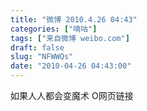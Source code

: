 ```yaml
---
title: "微博 2010.4.26 04:43"
categories: ["嘀咕"]
tags: ["来自微博 weibo.com"]
draft: false
slug: "NFWWQs"
date: "2010-04-26 04:43:00"
---
```


<p>如果人人都会变魔术  O网页链接 ​​​​</p>
